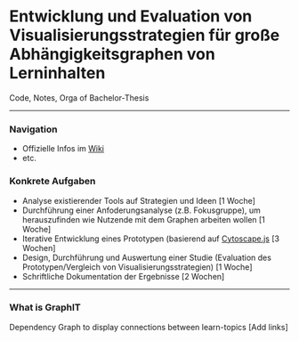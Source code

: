 # Entwicklung und Evaluation von Visualisierungsstrategien für große Abhängigkeitsgraphen von Lerninhalten

 Code, Notes, Orga of Bachelor-Thesis

--------------

### Navigation
  - Offizielle Infos im [Wiki](https://wiki.mi.ur.de/arbeiten/ablauf_von_abschlussarbeiten)
  - etc.
 
### Konkrete Aufgaben
  - Analyse existierender Tools auf Strategien und Ideen [1 Woche]
  - Durchführung einer Anfoderungsanalyse (z.B. Fokusgruppe), um herauszufinden wie Nutzende mit dem Graphen arbeiten wollen [1 Woche]
  - Iterative Entwicklung eines Prototypen (basierend auf [Cytoscape.js](https://js.cytoscape.org/) [3 Wochen]
  - Design, Durchführung und Auswertung einer Studie (Evaluation des Prototypen/Vergleich von Visualisierungsstrategien) [1 Woche]
  - Schriftliche Dokumentation der Ergebnisse [2 Wochen]

-------------

### What is GraphIT
Dependency Graph to display connections between learn-topics
[Add links]
